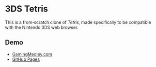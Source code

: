 # 3DS Tetris
This is a from-scratch clone of _Tetris_, made specifically to be compatible with the Nintendo 3DS web browser.

## Demo
* [GamingMedley.com](https://gamingmedley.com/3ds-tetris/)
* [GitHub Pages](https://gamingmedley.github.io/3ds-tetris/#tetris)
